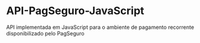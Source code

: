 # API-PagSeguro-JavaScript
 API implementada em JavaScript para o ambiente de pagamento recorrente disponibilizado pelo PagSeguro
